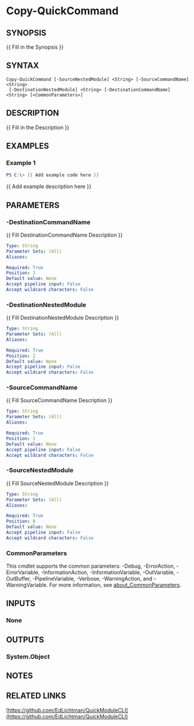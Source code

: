 ﻿---
external help file: QuickModuleCLI-help.xml
Module Name: QuickModuleCLI
online version: https://github.com/EdLichtman/QuickModuleCLI
schema: 2.0.0
---

# Copy-QuickCommand

## SYNOPSIS
{{ Fill in the Synopsis }}

## SYNTAX

```
Copy-QuickCommand [-SourceNestedModule] <String> [-SourceCommandName] <String>
 [-DestinationNestedModule] <String> [-DestinationCommandName] <String> [<CommonParameters>]
```

## DESCRIPTION
{{ Fill in the Description }}

## EXAMPLES

### Example 1
```powershell
PS C:\> {{ Add example code here }}
```

{{ Add example description here }}

## PARAMETERS

### -DestinationCommandName
{{ Fill DestinationCommandName Description }}

```yaml
Type: String
Parameter Sets: (All)
Aliases:

Required: True
Position: 3
Default value: None
Accept pipeline input: False
Accept wildcard characters: False
```

### -DestinationNestedModule
{{ Fill DestinationNestedModule Description }}

```yaml
Type: String
Parameter Sets: (All)
Aliases:

Required: True
Position: 2
Default value: None
Accept pipeline input: False
Accept wildcard characters: False
```

### -SourceCommandName
{{ Fill SourceCommandName Description }}

```yaml
Type: String
Parameter Sets: (All)
Aliases:

Required: True
Position: 1
Default value: None
Accept pipeline input: False
Accept wildcard characters: False
```

### -SourceNestedModule
{{ Fill SourceNestedModule Description }}

```yaml
Type: String
Parameter Sets: (All)
Aliases:

Required: True
Position: 0
Default value: None
Accept pipeline input: False
Accept wildcard characters: False
```

### CommonParameters
This cmdlet supports the common parameters: -Debug, -ErrorAction, -ErrorVariable, -InformationAction, -InformationVariable, -OutVariable, -OutBuffer, -PipelineVariable, -Verbose, -WarningAction, and -WarningVariable. For more information, see [about_CommonParameters](http://go.microsoft.com/fwlink/?LinkID=113216).

## INPUTS

### None

## OUTPUTS

### System.Object
## NOTES

## RELATED LINKS

[https://github.com/EdLichtman/QuickModuleCLI](https://github.com/EdLichtman/QuickModuleCLI)
